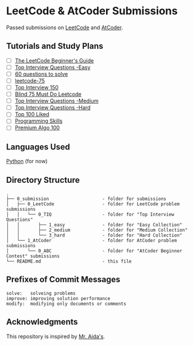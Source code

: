 # LeetCode & AtCoder Submissions
Passed submissions on [LeetCode](https://leetcode.com/) and [AtCoder](https://atcoder.jp/).

## Tutorials and Study Plans
 - [ ] [The LeetCode Beginner's Guide](https://leetcode.com/explore/featured/card/the-leetcode-beginners-guide/)
 - [ ] [Top Interview Questions -Easy](https://leetcode.com/explore/featured/card/top-interview-questions-easy/)
 - [ ] [60 questions to solve](https://leetcode.com/list/xo2bgr0r/)
 - [ ] [leetcode-75](https://leetcode.com/studyplan/leetcode-75/)
 - [ ] [Top Interview 150](https://leetcode.com/studyplan/top-interview-150/)
 - [ ] [Blind 75 Must Do Leetcode](https://leetcode.com/problem-list/xi4ci4ig/)
 - [ ] [Top Interview Questions -Medium](https://leetcode.com/explore/featured/card/top-interview-questions-medium/)
 - [ ] [Top Interview Questions -Hard](https://leetcode.com/explore/featured/card/top-interview-questions-hard/)
 - [ ] [Top 100 Liked](https://leetcode.com/studyplan/top-100-liked/)
 - [ ] [Programming Skills](https://leetcode.com/studyplan/programming-skills/)
 - [ ] [Premium Algo 100](https://leetcode.com/studyplan/premium-algo-100/)

## Languages Used
[Python](https://www.python.org/) (for now)

## Directory Structure
```
.
├── 0_submission                    - folder for submissions
│   ├── 0_LeetCode                  - folder for LeetCode problem submissions
│   │   └── 0_TIQ                   - folder for "Top Interview Questions"
│   │       ├── 1_easy              - folder for "Easy Collection"
│   │       ├── 2_medium            - folder for "Medium Collection"
│   │       └── 3_hard              - folder for "Hard Collection"
│   └── 1_AtCoder                   - folder for AtCoder problem submissions
│       └── 0_ABC                   - folder for "AtCoder Beginner Contest" submissions
└── README.md                       - this file
```

## Prefixes of Commit Messages
```
solve:   solveing problems
improve: improving solution performance
modify:  modifying only documents or comments
```

## Acknowledgments
This repository is inspired by [Mr. Aida's](https://github.com/a1da4/leetcode?tab=readme-ov-file).